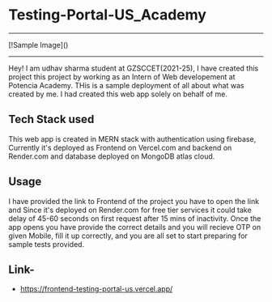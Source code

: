 # Testing-Portal-US_Academy
<hr>
[!Sample Image](<img src=""/>)
<hr>

Hey! I am udhav sharma student at GZSCCET(2021-25), I have created this project this project by working as an Intern of Web developement at Potencia Academy. THis is a sample deployment of all about what was created by me. I had created this web app solely on behalf of me. 

## Tech Stack used

This web app is created in MERN stack with authentication using firebase, Currently it's deployed as Frontend on Vercel.com and backend on Render.com and database deployed on MongoDB atlas cloud.

## Usage

I have provided the link to Frontend of the project you have to open the link and Since it's deployed on Render.com for free tier services it could take delay of 45-60 seconds on first request after 15 mins of inactivity. Once the app opens you have provide the correct details and you will recieve OTP on given Mobile, fill it up correctly, and you are all set to start preparing for sample tests provided.

## Link-
* https://frontend-testing-portal-us.vercel.app/
